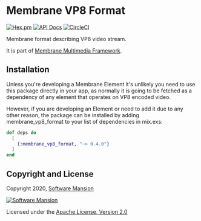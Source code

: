 # Membrane VP8 Format

[![Hex.pm](https://img.shields.io/hexpm/v/membrane_vp8_format.svg)](https://hex.pm/packages/membrane_vp8_format)
[![API Docs](https://img.shields.io/badge/api-docs-yellow.svg?style=flat)](https://hexdocs.pm/membrane_vp8_format)
[![CircleCI](https://circleci.com/gh/membraneframework/membrane_vp8_format.svg?style=svg)](https://circleci.com/gh/membraneframework/membrane_vp8_format)

Membrane format describing VP8 video stream.

It is part of [Membrane Multimedia Framework](https://membraneframework.org).

## Installation
Unless you're developing a Membrane Element it's unlikely you need to use this package directly in your app, as normally it is going to be fetched as a dependency of any element that operates on VP8 encoded video.

However, if you are developing an Element or need to add it due to any other reason, the package can be installed by adding membrane_vp8_format to your list of dependencies in mix.exs:

```elixir
def deps do
  [
    {:membrane_vp8_format, "~> 0.4.0"}
  ]
end
```

## Copyright and License

Copyright 2020, [Software Mansion](https://swmansion.com/?utm_source=git&utm_medium=readme&utm_campaign=membrane_vp8_format)

[![Software Mansion](https://logo.swmansion.com/logo?color=white&variant=desktop&width=200&tag=membrane-github)](https://swmansion.com/?utm_source=git&utm_medium=readme&utm_campaign=membrane_vp8_format)

Licensed under the [Apache License, Version 2.0](LICENSE)
